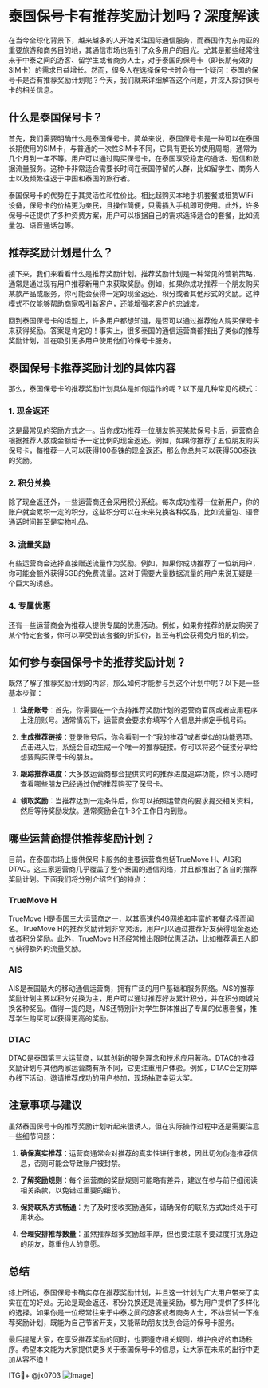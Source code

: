 # 泰国保号卡有推荐奖励计划吗？深度解读

在当今全球化背景下，越来越多的人开始关注国际通信服务，而泰国作为东南亚的重要旅游和商务目的地，其通信市场也吸引了众多用户的目光。尤其是那些经常往来于中泰之间的游客、留学生或者商务人士，对于泰国的保号卡（即长期有效的SIM卡）的需求日益增长。然而，很多人在选择保号卡时会有一个疑问：泰国的保号卡是否有推荐奖励计划呢？今天，我们就来详细解答这个问题，并深入探讨保号卡的相关信息。

## 什么是泰国保号卡？

首先，我们需要明确什么是泰国保号卡。简单来说，泰国保号卡是一种可以在泰国长期使用的SIM卡，与普通的一次性SIM卡不同，它具有更长的使用周期，通常为几个月到一年不等。用户可以通过购买保号卡，在泰国享受稳定的通话、短信和数据流量服务。这种卡非常适合需要长时间在泰国停留的人群，比如留学生、商务人士以及频繁往返于中国和泰国的旅行者。

泰国保号卡的优势在于其灵活性和性价比。相比起购买本地手机套餐或租赁WiFi设备，保号卡的价格更为亲民，且操作简便，只需插入手机即可使用。此外，许多保号卡还提供了多种资费方案，用户可以根据自己的需求选择适合的套餐，比如流量包、语音通话包等。

## 推荐奖励计划是什么？

接下来，我们来看看什么是推荐奖励计划。推荐奖励计划是一种常见的营销策略，通常是通过现有用户推荐新用户来获取奖励。例如，如果你成功推荐一个朋友购买某款产品或服务，你可能会获得一定的现金返还、积分或者其他形式的奖励。这种模式不仅能够帮助商家吸引新客户，还能增强老客户的忠诚度。

回到泰国保号卡的话题上，许多用户都想知道，是否可以通过推荐他人购买保号卡来获得奖励。答案是肯定的！事实上，很多泰国的通信运营商都推出了类似的推荐奖励计划，旨在吸引更多用户使用他们的保号卡服务。

## 泰国保号卡推荐奖励计划的具体内容

那么，泰国保号卡的推荐奖励计划具体是如何运作的呢？以下是几种常见的模式：

### 1. 现金返还
这是最常见的奖励方式之一。当你成功推荐一位朋友购买某款保号卡后，运营商会根据推荐人数或金额给予一定比例的现金返还。例如，如果你推荐了五位朋友购买保号卡，每推荐一人可以获得100泰铢的现金返还，那么你总共可以获得500泰铢的奖励。

### 2. 积分兑换
除了现金返还外，一些运营商还会采用积分系统。每次成功推荐一位新用户，你的账户就会累积一定的积分，这些积分可以在未来兑换各种奖品，比如流量包、语音通话时间甚至是实物礼品。

### 3. 流量奖励
有些运营商会选择直接赠送流量作为奖励。例如，如果你成功推荐了一位新用户，你可能会额外获得5GB的免费流量。这对于需要大量数据流量的用户来说无疑是一个巨大的诱惑。

### 4. 专属优惠
还有一些运营商会为推荐人提供专属的优惠活动。例如，如果你推荐的朋友购买了某个特定套餐，你可以享受到该套餐的折扣价，甚至有机会获得免月租的机会。

## 如何参与泰国保号卡的推荐奖励计划？

既然了解了推荐奖励计划的内容，那么如何才能参与到这个计划中呢？以下是一些基本步骤：

1. **注册账号**：首先，你需要在一个支持推荐奖励计划的运营商官网或者应用程序上注册账号。通常情况下，运营商会要求你填写个人信息并绑定手机号码。

2. **生成推荐链接**：登录账号后，你会看到一个“我的推荐”或者类似的功能选项。点击进入后，系统会自动生成一个唯一的推荐链接。你可以将这个链接分享给想要购买保号卡的朋友。

3. **跟踪推荐进度**：大多数运营商都会提供实时的推荐进度追踪功能，你可以随时查看哪些朋友已经通过你的推荐购买了保号卡。

4. **领取奖励**：当推荐达到一定条件后，你可以按照运营商的要求提交相关资料，然后等待奖励发放。通常奖励会在1-3个工作日内到账。

## 哪些运营商提供推荐奖励计划？

目前，在泰国市场上提供保号卡服务的主要运营商包括TrueMove H、AIS和DTAC。这三家运营商几乎覆盖了整个泰国的通信网络，并且都推出了各自的推荐奖励计划。下面我们将分别介绍它们的特点：

### TrueMove H
TrueMove H是泰国三大运营商之一，以其高速的4G网络和丰富的套餐选择而闻名。TrueMove H的推荐奖励计划非常灵活，用户可以通过推荐好友获得现金返还或者积分奖励。此外，TrueMove H还经常推出限时优惠活动，比如推荐满五人即可获得额外的流量奖励。

### AIS
AIS是泰国最大的移动通信运营商，拥有广泛的用户基础和服务网络。AIS的推荐奖励计划主要以积分兑换为主，用户可以通过推荐好友累计积分，并在积分商城兑换各种奖品。值得一提的是，AIS还特别针对学生群体推出了专属的优惠套餐，推荐学生购买可以获得更高的奖励。

### DTAC
DTAC是泰国第三大运营商，以其创新的服务理念和技术应用著称。DTAC的推荐奖励计划与其他两家运营商有所不同，它更注重用户体验。例如，DTAC会定期举办线下活动，邀请推荐成功的用户参加，现场抽取幸运大奖。

## 注意事项与建议

虽然泰国保号卡的推荐奖励计划听起来很诱人，但在实际操作过程中还是需要注意一些细节问题：

1. **确保真实推荐**：运营商通常会对推荐的真实性进行审核，因此切勿伪造推荐信息，否则可能会导致账户被封禁。

2. **了解奖励规则**：每个运营商的奖励规则可能略有差异，建议在参与前仔细阅读相关条款，以免错过重要的细节。

3. **保持联系方式畅通**：为了及时接收奖励通知，请确保你的联系方式始终处于可用状态。

4. **合理安排推荐数量**：虽然推荐越多奖励越丰厚，但也要注意不要过度打扰身边的朋友，尊重他人的意愿。

## 总结

综上所述，泰国保号卡确实存在推荐奖励计划，并且这一计划为广大用户带来了实实在在的好处。无论是现金返还、积分兑换还是流量奖励，都为用户提供了多样化的选择。如果你是一位经常往来于中泰之间的游客或者商务人士，不妨尝试一下推荐奖励计划，既能为自己节省开支，又能帮助朋友找到合适的保号卡服务。

最后提醒大家，在享受推荐奖励的同时，也要遵守相关规则，维护良好的市场秩序。希望本文能为大家提供更多关于泰国保号卡的信息，让大家在未来的出行中更加从容不迫！

[TG💪+ @jx0703 ![Image](https://github.com/user-attachments/assets/dbca1d08-cadb-493c-b0ec-ad6f7a83f270)]